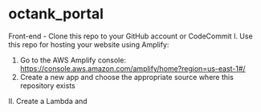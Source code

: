 # octank_portal
Front-end - Clone this repo to your GitHub account or CodeCommit
I. Use this repo for hosting your website using Amplify:
  1. Go to the AWS Amplify console: https://console.aws.amazon.com/amplify/home?region=us-east-1#/
  2. Create a new app and choose the appropriate source where this repository exists
  
II. Create a Lambda and 
